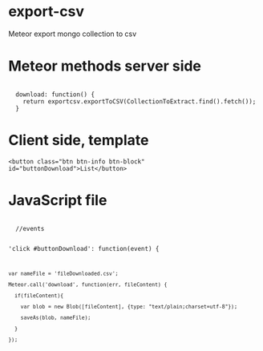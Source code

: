# export-csv 
Meteor export mongo collection to csv

# Meteor methods server side

<code>
  download: function() {
    return exportcsv.exportToCSV(CollectionToExtract.find().fetch());
  }
</code>

# Client side, template

  <div class="col-md-4">
  
    <button class="btn btn-info btn-block" id="buttonDownload">List</button>
    
  </div>

# JavaScript file

<code>
  //events
  
  'click #buttonDownload': function(event) {
  
    var nameFile = 'fileDownloaded.csv';
    
    Meteor.call('download', function(err, fileContent) {
    
      if(fileContent){
      
        var blob = new Blob([fileContent], {type: "text/plain;charset=utf-8"});
        
        saveAs(blob, nameFile);
        
      }
      
    });
    
</code>
